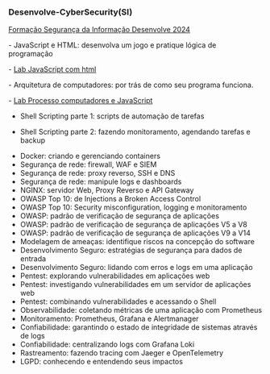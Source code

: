
  <h3> Desenvolve-CyberSecurity(SI) </h3>  </p>
   <a href=https://docs.google.com/document/d/e/2PACX-1vSfEyXSOcMsmu2gyci3YCSHpCDNoeufjtWklvDZ3cmbdQEUOL8C8sNXqoAB7nWXzmORKJ7ma-JK646w/pub/> Formação Segurança da Informação Desenvolve 2024 </a>  </p>
        </li>
      </p>
- JavaScript e HTML: desenvolva um jogo e pratique lógica de programação </p>
- <a href=https://github.com/BrunoSantos88/Desenvolve-Security/tree/main/javascript_semana_1/> Lab JavaScript com html </a>  </p>
        </li>
 - Arquitetura de computadores: por trás de como seu programa funciona.  </p>
 - <a href=https://github.com/BrunoSantos88/Desenvolve-Security/tree/main/arquitetura_semana_2/> Lab Processo computadores e JavaScript </a>  </p>
 
- Shell Scripting parte 1: scripts de automação de tarefas </p>
- Shell Scripting parte 2: fazendo monitoramento, agendando tarefas e backup </p>
- Docker: criando e gerenciando containers
- Segurança de rede: firewall, WAF e SIEM
- Segurança de rede: proxy reverso, SSH e DNS
- Segurança de rede: manipule logs e dashboards
- NGINX: servidor Web, Proxy Reverso e API Gateway
- OWASP Top 10: de Injections a Broken Access Control
- OWASP Top 10: Security misconfiguration, logging e monitoramento
- OWASP: padrão de verificação de segurança de aplicações
- OWASP: padrão de verificação de segurança de aplicações V5 a V8
- OWASP: padrão de verificação de segurança de aplicações V9 a V14
- Modelagem de ameaças: identifique riscos na concepção do software
- Desenvolvimento Seguro: estratégias de segurança para dados de entrada
- Desenvolvimento Seguro: lidando com erros e logs em uma aplicação
- Pentest: explorando vulnerabilidades em aplicações web
- Pentest: investigando vulnerabilidades em um servidor de aplicações web
- Pentest: combinando vulnerabilidades e acessando o Shell
- Observabilidade: coletando métricas de uma aplicação com Prometheus
- Monitoramento: Prometheus, Grafana e Alertmanager
- Confiabilidade: garantindo o estado de integridade de sistemas através de logs
- Confiabilidade: centralizando logs com Grafana Loki
- Rastreamento: fazendo tracing com Jaeger e OpenTelemetry
- LGPD: conhecendo e entendendo seus impactos



 
